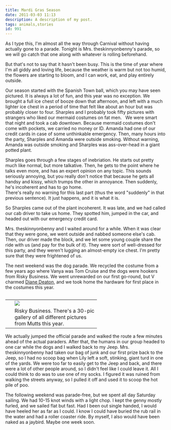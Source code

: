```yaml
---
title: Mardi Gras Season
date: 2011-03-03 11:13
description: A description of my post.
tags: animals,stories
id: 991
---
```

As I type this, I'm almost all the way through Carnival without having actually gone to a parade.  Tonight is Mrs. theskinnyonbenny's parade, so we will go catch that one along with whatever is rolling beforehand.

But that's not to say that it hasn't been busy.  This is the time of year where I'm all giddy and loving life, because the weather is warm but not too humid, the flowers are starting to bloom, and I can work, eat, and play entirely outside.

Our season started with the Spanish Town ball, which <a onclick="window.open('/pg3.php?spgmGal=070%20-%20Spanish%20Town%20Ball%202011','070SpanishTownBall2011','width=1024, height=768, toolbar=no, location = no, directories=no, menubar=no, resizable=yes, scrollbars=no');" >you may have seen pictured</a>.  It is always a lot of fun, and this year was no exception.  We brought a full ice chest of booze down that afternoon, and left with a much lighter ice chest in a period of time that felt like about an hour but was probably closer to four.  Sharples and I probably took fifty pictures with strangers who liked our mermaid costumes on fat men.
<span class="spanEndPreview">&nbsp;</span>
We were smart that night and took a cab downtown.  Because mermaid costumes don't come with pockets, we carried no money or ID.  Amanda had one of our credit cards in case of some unthinkable emergency.  Then, many hours into the party, Sharples and Amanda were outside smoking.  Without warning, Amanda was outside smoking and Sharples was ass-over-head in a giant potted plant.  

Sharples goes through a few stages of inebriation.  He starts out pretty much like normal, but more talkative.  Then, he gets to the point where he talks even more, and has an expert opinion on any topic.  This sounds seriously annoying, but you really don't notice that because he gets all handsy and kissy, which trumps the other in annoyance.  Then suddenly, he's incoherent and has to go home.  
There's really no warning for this last part (thus the word "suddenly" in that previous sentence).  It just happens, and it is what it is.

So Sharples came out of the plant incoherent.  It was late, and we had called our cab driver to take us home.  They spotted him, jumped in the car, and headed out with our emergency credit card.

Mrs. theskinnyonbenny and I waited around for a while.  When it was clear that they were gone, we went outside and nabbed someone else's cab.  Then, our driver made the block, and we let some young couple share the ride with us (and pay for the bulk of it).  They were sort of well-dressed for this party, and they weren't lugging an almost-empty ice chest.  I'm pretty sure that they were frightened of us.

The next weekend was the dog parade.  We recycled the costume from a few years ago where Vanya was Tom Cruise and the dogs were hookers from Risky Business.  We went unrewarded on our first go-round, but V charmed <a href="http://www.wafb.com/Global/story.asp?S=469746" target="_blank">Diane Deaton</a>, and we took home the hardware for first place in the costumes this year.

<table cellpadding="2" align="right"><tr><td width="5" rowspan="2"><spacer type="block" width="5" height="1"></td><td width="250" ><img src="/img/mutts2011.jpg"></td></tr><tr><td class="caption" width="250">Risky Business.  <a onclick="window.open('/pg3.php?spgmGal=071%20-%20Krewe%20of%20Mutts%202011','071KreweofMutts2011','width=1024, height=768, toolbar=no, location = no, directories=no, menubar=no, resizable=yes, scrollbars=no');" >There's a 30-pic gallery of all different pictures from Mutts this year.</a></td></tr></table>

We actually jumped the official parade and walked the route a few minutes ahead of the actual paraders.  After that, the humans in our group headed to one car while the dogs and I walked back to my Jeep.  Mrs. theskinnyonbenny had taken our bag of junk and our first prize back to the Jeep, so I had no scoop bag when Lily left a soft, stinking, giant turd in one of the yards.  We were too far to easily get to the Jeep and back, and there were a lot of other people around, so I didn't feel like I could leave it.  All I could think to do was to use one of my socks.  I figured it was ruined from walking the streets anyway, so I pulled it off and used it to scoop the hot pile of poo.

The following weekend was parade-free, but we spent all day Saturday sailing.  We had 10-15 knot winds with a light chop.  I kept the genny mostly furled, and we sailed flat but fast.  Had I been out single handed, I would have heeled her as far as I could.  I know I could have buried the rub rail in the water and had a roller coaster ride.  By myself, I also would have been naked as a jaybird.  Maybe one week soon.